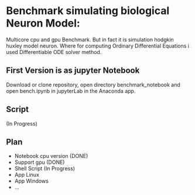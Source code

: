 # Benchmark simulating biological Neuron Model:
Multicore cpu and gpu Benchmark. But in fact it is simulation hodgkin huxley model neuron. Where for computing Ordinary Differential Equations i used Differentiable ODE solver method.
## First Version is as jupyter Notebook
Download or clone repository, open directory benchmark_notebook and open  bench.ipynb in jupyterLab in the Anaconda app.
## Script
(In Progress)
## Plan
- Notebook cpu version (DONE)
- Support gpu (DONE)
- Shell Script (In Progress)
- App Linux
- App Windows
- ...
